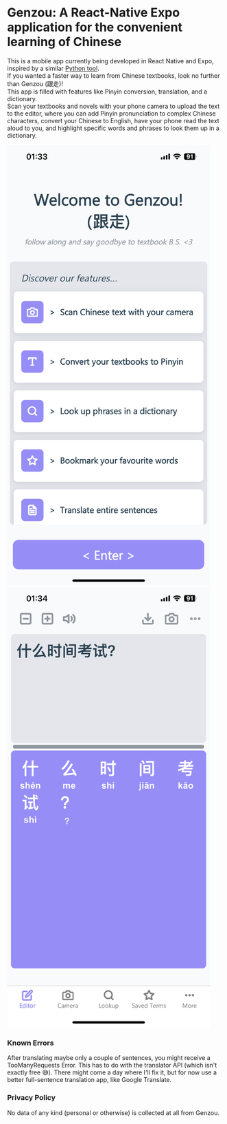 # Genzou: A React-Native Expo application for the convenient learning of Chinese
This is a mobile app currently being developed in React Native and Expo, inspired by a similar [Python tool](https://github.com/James-Lian/python-chinese-literature-assistant).  
If you wanted a faster way to learn from Chinese textbooks, look no further than Genzou (跟走)!  
This app is filled with features like Pinyin conversion, translation, and a dictionary.  
Scan your textbooks and novels with your phone camera to upload the text to the editor, where you can add Pinyin pronunciation to complex Chinese characters, convert your Chinese to English, have your phone read the text aloud to you, and highlight specific words and phrases to look them up in a dictionary.

![image of Genzou home screen](https://github.com/James-Lian/genzou-chinese-literature-tool/blob/main/example%20imgs/Genzou%20(1).PNG)
![image of Genzoue editor screen](https://github.com/James-Lian/genzou-chinese-literature-tool/blob/main/example%20imgs/Genzou%20(2).PNG)

### Known Errors
After translating maybe only a couple of sentences, you might receive a TooManyRequests Error. This has to do with the translator API (which isn't exactly free 😅). There might come a day where I'll fix it, but for now use a better full-sentence translation app, like Google Translate. 

### Privacy Policy
No data of any kind (personal or otherwise) is collected at all from Genzou. 
